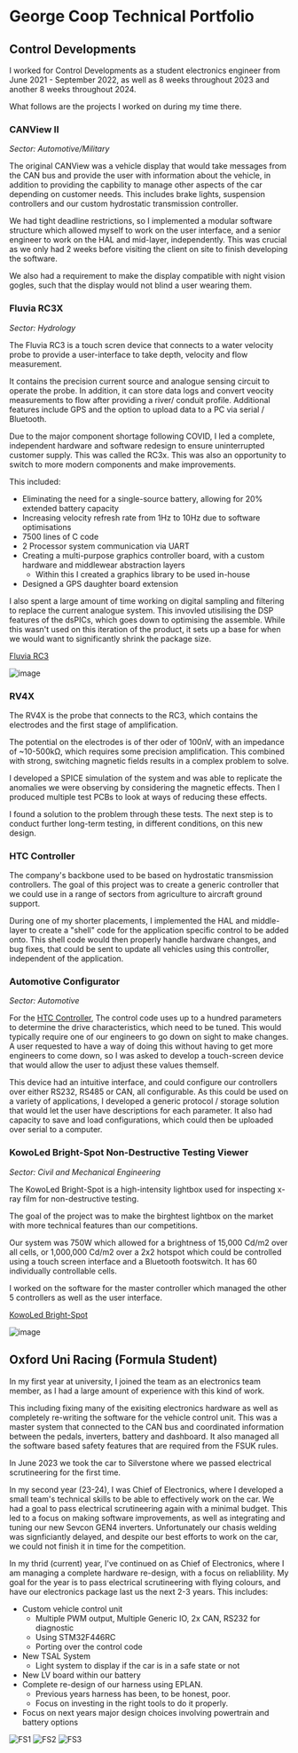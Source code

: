 # George Coop Technical Portfolio

## Control Developments
I worked for Control Developments as a student electronics engineer from June 2021 - September 2022, as well as 8 weeks throughout 2023 and another 8 weeks throughout 2024.

What follows are the projects I worked on during my time there.


### CANView II
*Sector: Automotive/Military*

The original CANView was a vehicle display that would take messages from the CAN bus and provide the user with information about the vehicle, in addition to providing the capbility to manage other aspects of the car depending on customer needs. This includes brake lights, suspension controllers and our custom hydrostatic transmission controller.

We had tight deadline restrictions, so I implemented a modular software structure which allowed myself to work on the user interface, and a senior engineer to work on the HAL and mid-layer, independently.
This was crucial as we only had 2 weeks before visiting the client on site to finish developing the software.

We also had a requirement to make the display compatible with night vision gogles, such that the display would not blind a user wearing them. 

### Fluvia RC3X
*Sector: Hydrology*

The Fluvia RC3 is a touch scren device that connects to a water velocity probe to provide a user-interface to take depth, velocity and flow measurement.

It contains the precision current source and analogue sensing circuit to operate the probe. In addition, it can store data logs and convert veocity measurements to flow after providing a river/ conduit profile. Additional features include GPS and the option to upload data to a PC via serial / Bluetooth.

Due to the major component shortage following COVID, I led a complete, independent hardware and software redesign to ensure uninterrupted customer supply. This was called the RC3x. This was also an opportunity to switch to more modern components and make improvements.

This included:
- Eliminating the need for a single-source battery, allowing for 20% extended battery capacity
- Increasing velocity refresh rate from 1Hz to 10Hz due to software optimisations
- 7500 lines of C code
- 2 Processor system communication via UART
- Creating a multi-purpose graphics controller board, with a custom hardware and middlewear abstraction layers
  - Within this I created a graphics library to be used in-house
- Designed a GPS daughter board extension

I also spent a large amount of time working on digital sampling and filtering to replace the current analogue system. This invovled utisilising the DSP features of the dsPICs, which goes down to optimising the assemble. 
While this wasn't used on this iteration of the product, it sets up a base for when we would want to significantly shrink the package size.

[Fluvia RC3](https://www.aqua-data.com/fluvia-rc3)

![image](https://github.com/user-attachments/assets/a42054f0-069d-4e58-807e-9972dc5985a0)

### RV4X

The RV4X is the probe that connects to the RC3, which contains the electrodes and the first stage of amplification. 

The potential on the electrodes is of ther oder of 100nV, with an impedance of ~10-500kΩ, which requires some precision amplification. 
This combined with strong, switching magnetic fields results in a complex problem to solve.

I developed a SPICE simulation of the system and was able to replicate the anomalies we were observing by considering the magnetic effects.
Then I produced multiple test PCBs to look at ways of reducing these effects.

I found a solution to the problem through these tests. The next step is to conduct further long-term testing, in different conditions, on this new design.

### HTC Controller

The company's backbone used to be based on hydrostatic transmission controllers. The goal of this project was to create a generic controller that we could use in a range of sectors from agriculture to aircraft ground support.

During one of my shorter placements, I implemented the HAL and middle-layer to create a "shell" code for the application specific control to be added onto.
This shell code would then properly handle hardware changes, and bug fixes, that could be sent to update all vehicles using this controller, independent of the application. 

### Automotive Configurator
*Sector: Automotive*

For the [HTC Controller](#htc-controller), The control code uses up to a hundred parameters to determine the drive characteristics, which need to be tuned. 
This would typically require one of our engineers to go down on sight to make changes.
A user requested to have a way of doing this without having to get more engineers to come down, so I was asked to develop a touch-screen device that would allow the user to adjust these values themself.

This device had an intuitive interface, and could configure our controllers over either RS232, RS485 or CAN, all configurable.
As this could be used on a variety of applications, I developed a generic protocol / storage solution that would let the user have descriptions for each parameter.
It also had capacity to save and load configurations, which could then be uploaded over serial to a computer. 

### KowoLed Bright-Spot Non-Destructive Testing Viewer
*Sector: Civil and Mechanical Engineering*

The KowoLed Bright-Spot is a high-intensity lightbox used for inspecting x-ray film for non-destructive testing.

The goal of the project was to make the birghtest lightbox on the market with more technical features than our competitions.

Our system was 750W which allowed for a brightness of 15,000 Cd/m2 over all cells, or 1,000,000 Cd/m2 over a 2x2 hotspot which could be controlled using a touch screen interface and a Bluetooth footswitch. It has 60 individually controllable cells.

I worked on the software for the master controller which managed the other 5 controllers as well as the user interface. 

[KowoLed Bright-Spot](http://www.ie-ndt.co.uk/brightspot.html)

![image](https://github.com/user-attachments/assets/2a233b8f-054c-4d2e-82c5-915f073e739f)


## Oxford Uni Racing (Formula Student)
In my first year at university, I joined the team as an electronics team member, as I had a large amount of experience with this kind of work.

This including fixing many of the exisiting electronics hardware as well as completely re-writing the software for the vehicle control unit. 
This was a master system that connected to the CAN bus and coordinated information between the pedals, inverters, battery and dashboard. It also managed all the software based safety features that are required from the FSUK rules.

In June 2023 we took the car to Silverstone where we passed electrical scrutineering for the first time.

In my second year (23-24), I was Chief of Electronics, where I developed a small team's technical skills to be able to effectively work on the car. 
We had a goal to pass electrical scrutineering again with a minimal budget. This led to a focus on making software improvements, as well as integrating and tuning our new Sevcon GEN4 inverters. 
Unfortunately our chasis welding was signficiantly delayed, and despite our best efforts to work on the car, we could not finish it in time for the competition.

In my thrid (current) year, I've continued on as Chief of Electronics, where I am managing a complete hardware re-design, with a focus on reliablility.
My goal for the year is to pass electrical scrutineering with flying colours, and have our electronics package last us the next 2-3 years. 
This includes:
- Custom vehicle control unit
  - Multiple PWM output, Multiple Generic IO, 2x CAN, RS232 for diagnostic
  - Using STM32F446RC
  - Porting over the control code
- New TSAL System
  - Light system to display if the car is in a safe state or not
- New LV board within our battery
- Complete re-design of our harness using EPLAN.
  - Previous years harness has been, to be honest, poor.
  - Focus on investing in the right tools to do it properly.
- Focus on next years major design choices involving powertrain and battery options

![FS1](https://github.com/user-attachments/assets/3a37b0f9-7a89-464b-a3f5-c12747dc4045) ![FS2](https://github.com/user-attachments/assets/ad1223be-dbba-4b7d-860a-395628357d87) 
![FS3](https://github.com/user-attachments/assets/5a729187-9930-40f5-b807-faed4a753ba3)

